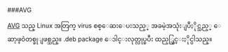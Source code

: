 ###AVG

[AVG](http://free.avg.com/us-en/free-antivirus-download) သည္ Linux အတြက္ virus စစ္ေဆးေပးသည့္ အခမဲ့အသုံးျပဳႏိုင္သည့္ ေဆာ့ဖ္ဝဲတစ္ခုျဖစ္သည္။ .deb package ေဒါင္းလုတ္လုပ္ၿပီး ထည့္သြင္းႏိုင္ပါသည္။
